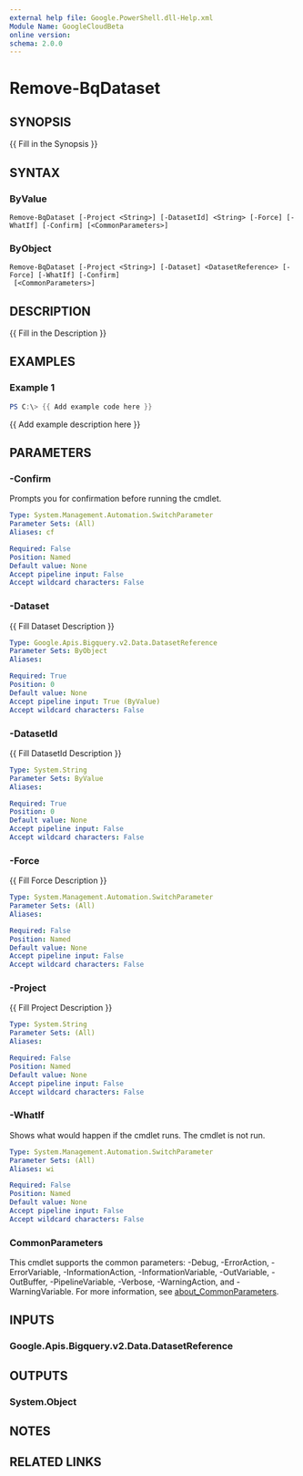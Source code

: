 ```yaml
---
external help file: Google.PowerShell.dll-Help.xml
Module Name: GoogleCloudBeta
online version:
schema: 2.0.0
---
```


# Remove-BqDataset

## SYNOPSIS
{{ Fill in the Synopsis }}

## SYNTAX

### ByValue
```
Remove-BqDataset [-Project <String>] [-DatasetId] <String> [-Force] [-WhatIf] [-Confirm] [<CommonParameters>]
```

### ByObject
```
Remove-BqDataset [-Project <String>] [-Dataset] <DatasetReference> [-Force] [-WhatIf] [-Confirm]
 [<CommonParameters>]
```

## DESCRIPTION
{{ Fill in the Description }}

## EXAMPLES

### Example 1
```powershell
PS C:\> {{ Add example code here }}
```

{{ Add example description here }}

## PARAMETERS

### -Confirm
Prompts you for confirmation before running the cmdlet.

```yaml
Type: System.Management.Automation.SwitchParameter
Parameter Sets: (All)
Aliases: cf

Required: False
Position: Named
Default value: None
Accept pipeline input: False
Accept wildcard characters: False
```

### -Dataset
{{ Fill Dataset Description }}

```yaml
Type: Google.Apis.Bigquery.v2.Data.DatasetReference
Parameter Sets: ByObject
Aliases:

Required: True
Position: 0
Default value: None
Accept pipeline input: True (ByValue)
Accept wildcard characters: False
```

### -DatasetId
{{ Fill DatasetId Description }}

```yaml
Type: System.String
Parameter Sets: ByValue
Aliases:

Required: True
Position: 0
Default value: None
Accept pipeline input: False
Accept wildcard characters: False
```

### -Force
{{ Fill Force Description }}

```yaml
Type: System.Management.Automation.SwitchParameter
Parameter Sets: (All)
Aliases:

Required: False
Position: Named
Default value: None
Accept pipeline input: False
Accept wildcard characters: False
```

### -Project
{{ Fill Project Description }}

```yaml
Type: System.String
Parameter Sets: (All)
Aliases:

Required: False
Position: Named
Default value: None
Accept pipeline input: False
Accept wildcard characters: False
```

### -WhatIf
Shows what would happen if the cmdlet runs.
The cmdlet is not run.

```yaml
Type: System.Management.Automation.SwitchParameter
Parameter Sets: (All)
Aliases: wi

Required: False
Position: Named
Default value: None
Accept pipeline input: False
Accept wildcard characters: False
```

### CommonParameters
This cmdlet supports the common parameters: -Debug, -ErrorAction, -ErrorVariable, -InformationAction, -InformationVariable, -OutVariable, -OutBuffer, -PipelineVariable, -Verbose, -WarningAction, and -WarningVariable. For more information, see [about_CommonParameters](http://go.microsoft.com/fwlink/?LinkID=113216).

## INPUTS

### Google.Apis.Bigquery.v2.Data.DatasetReference

## OUTPUTS

### System.Object
## NOTES

## RELATED LINKS
